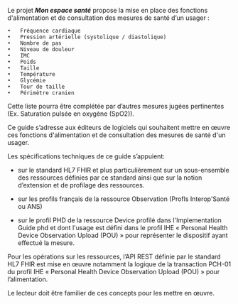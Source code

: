 Le projet ***Mon espace santé*** propose la mise en place des fonctions d'alimentation et de consultation des mesures de santé d’un usager : 

    •	Fréquence cardiaque
    •	Pression artérielle (systolique / diastolique)
    •	Nombre de pas
    •	Niveau de douleur
    •	IMC
    •	Poids
    •	Taille
    •	Température
    •	Glycémie
    •	Tour de taille
    •	Périmètre cranien


Cette liste pourra être complétée par d’autres mesures jugées pertinentes (Ex. Saturation pulsée en oxygène (SpO2)).  

Ce guide s’adresse aux éditeurs de logiciels qui souhaitent mettre en œuvre ces fonctions d'alimentation et de consultation des mesures de santé d'un usager.  

Les spécifications techniques de ce guide s’appuient:
* sur le standard HL7 FHIR et plus particulièrement sur un sous-ensemble des ressources définies par ce standard ainsi que sur la notion d’extension et de profilage des ressources.  
  
* sur les profils français de la ressource Observation (Profls Interop'Santé ou ANS)
  
* sur le profil PHD de la ressource Device profilé dans l'Implementation Guide phd et dont l'usage est défini dans le profil IHE « Personal Health Device Observation Upload (POU) » pour représenter le dispositif ayant effectué la mesure.  
  
Pour les opérations sur les ressources, l’API REST définie par le standard HL7 FHIR est mise en œuvre notamment la logique de la transaction PCH-01 du profil IHE « Personal Health Device Observation Upload (POU) » pour l’alimentation.  
   
Le lecteur doit être familier de ces concepts pour les mettre en œuvre. 
  
   